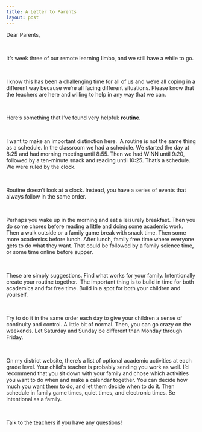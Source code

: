```yaml
---
title: A Letter to Parents
layout: post
---
```

<p >Dear Parents,&nbsp;</p>
<p >
  <br>
</p>
<p >It’s week three of our remote learning limbo, and we still have a while to go.</p>
<p >
  <br>
</p>
<p >I know this has been a challenging time for all of us and we’re all coping in a different way because we’re all facing different situations. Please know that the teachers are here and willing to help in any way that we can.</p>
<p >
  <br>
</p>
<p >Here’s something that I’ve found very helpful: <strong>routine</strong>.</p>
<p >
  <br>
</p>
<p >I want to make an important distinction here. &nbsp;A routine is not the same thing as a schedule. In the classroom we had a schedule. We started the day at 8:25 and had morning meeting until 8:55. Then we had WINN until 9:20, followed by a ten-minute snack and reading until 10:25. That’s a schedule. We were ruled by the clock.</p>
<p >
  <br>
</p>
<p >Routine doesn’t look at a clock. Instead, you have a series of events that always follow in the same order.</p>
<p >
  <br>
</p>
<p >Perhaps you wake up in the morning and eat a leisurely breakfast. Then you do some chores before reading a little and doing some academic work. Then a walk outside or a family game break with snack time. Then some more academics before lunch. After lunch, family free time where everyone gets to do what they want. That could be followed by a family science time, or some time online before supper.&nbsp;</p>
<p >
  <br>
</p>
<p >These are simply suggestions. Find what works for your family. Intentionally create your routine together. &nbsp;The important thing is to build in time for both academics and for free time. Build in a spot for both your children and yourself.</p>
<p >
  <br>
</p>
<p >Try to do it in the same order each day to give your children a sense of continuity and control. A little bit of normal. Then, you can go crazy on the weekends. Let Saturday and Sunday be different than Monday through Friday.</p>
<p >
  <br>
</p>
<p >On my district website, there’s a list of optional academic activities at each grade level. Your child's teacher is probably sending you work as well. I’d recommend that you sit down with your family and chose which activities you want to do when and make a calendar together. You can decide how much you want them to do, and let them decide when to do it. Then schedule in family game times, quiet times, and electronic times. Be intentional as a family.</p>
<p >
  <br>
</p>
<p >Talk to the teachers if you have any questions!</p>
